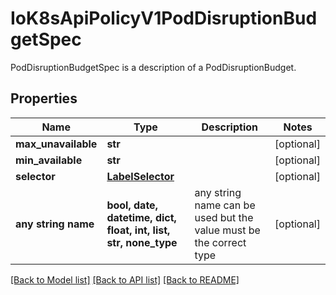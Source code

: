 # IoK8sApiPolicyV1PodDisruptionBudgetSpec

PodDisruptionBudgetSpec is a description of a PodDisruptionBudget.

## Properties
Name | Type | Description | Notes
------------ | ------------- | ------------- | -------------
**max_unavailable** | **str** |  | [optional] 
**min_available** | **str** |  | [optional] 
**selector** | [**LabelSelector**](LabelSelector.md) |  | [optional] 
**any string name** | **bool, date, datetime, dict, float, int, list, str, none_type** | any string name can be used but the value must be the correct type | [optional]

[[Back to Model list]](../README.md#documentation-for-models) [[Back to API list]](../README.md#documentation-for-api-endpoints) [[Back to README]](../README.md)



